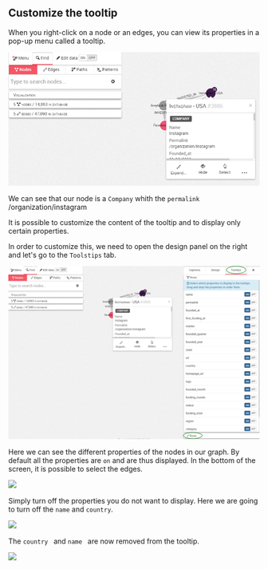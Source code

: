 ## Customize the tooltip

When you right-click on a node or an edges, you can view its properties in a pop-up menu called a tooltip.

![](TooltipPix.png)

We can see that our node is a ```Company``` whith the ```permalink``` /organization/instagram

It is possible to customize the content of the tooltip and to display only certain properties.

In order to customize this, we need to open the design panel on the right and let's go to the ```Toolstips``` tab.

![](Customize_Tooltip.png)

 Here we can see the different properties of the nodes in our graph. By default all the properties are ```on``` and are thus displayed. In the bottom of the screen, it is possible to select the edges.

![](https://dl.dropboxusercontent.com/s/h5vbkg2krgsbmh6/91.png?dl=0)

Simply turn off the properties you do not want to display. Here we are going to turn off the ```name``` and ```country```.

![](https://dl.dropboxusercontent.com/s/1sm9j6hw14nqv9u/95.png?dl=0)

The  ```country ``` and  ```name ``` are now removed from the tooltip.

![](https://dl.dropboxusercontent.com/s/wdevhqcx2gbxi8u/96.png?dl=0)

